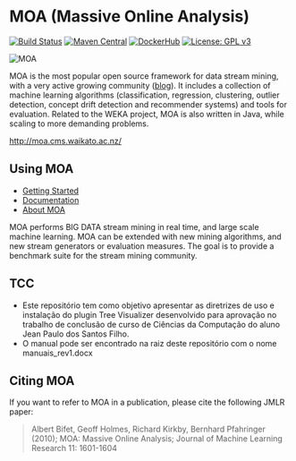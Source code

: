 # MOA (Massive Online Analysis)

[![Build Status](https://travis-ci.org/Waikato/moa.svg?branch=master)](https://travis-ci.org/Waikato/moa)
[![Maven Central](https://img.shields.io/maven-central/v/nz.ac.waikato.cms.moa/moa-pom.svg)](https://mvnrepository.com/artifact/nz.ac.waikato.cms)
[![DockerHub](https://img.shields.io/badge/docker-available-blue.svg?logo=docker)](https://hub.docker.com/r/waikato/moa)
[![License: GPL v3](https://img.shields.io/badge/License-GPLv3-blue.svg)](https://www.gnu.org/licenses/gpl-3.0)

![MOA][logo]

[logo]: http://moa.cms.waikato.ac.nz/wp-content/uploads/2014/11/LogoMOA.jpg 'Logo MOA'

MOA is the most popular open source framework for data stream mining, with a very active growing community ([blog](http://moa.cms.waikato.ac.nz/blog/)). It includes a collection of machine learning algorithms (classification, regression, clustering, outlier detection, concept drift detection and recommender systems) and tools for evaluation. Related to the WEKA project, MOA is also written in Java, while scaling to more demanding problems.

http://moa.cms.waikato.ac.nz/

## Using MOA

- [Getting Started](http://moa.cms.waikato.ac.nz/getting-started/)
- [Documentation](http://moa.cms.waikato.ac.nz/documentation/)
- [About MOA](http://moa.cms.waikato.ac.nz/details/)

MOA performs BIG DATA stream mining in real time, and large scale machine learning. MOA can be extended with new mining algorithms, and new stream generators or evaluation measures. The goal is to provide a benchmark suite for the stream mining community.

## TCC

- Este repositório tem como objetivo apresentar as diretrizes de uso e instalação do plugin Tree Visualizer desenvolvido para aprovação no trabalho de conclusão de curso de Ciências da Computação do aluno Jean Paulo dos Santos Filho.
- O manual pode ser encontrado na raiz deste repositório com o nome manuais_rev1.docx

## Citing MOA

If you want to refer to MOA in a publication, please cite the following JMLR paper:

> Albert Bifet, Geoff Holmes, Richard Kirkby, Bernhard Pfahringer (2010);
> MOA: Massive Online Analysis; Journal of Machine Learning Research 11: 1601-1604
